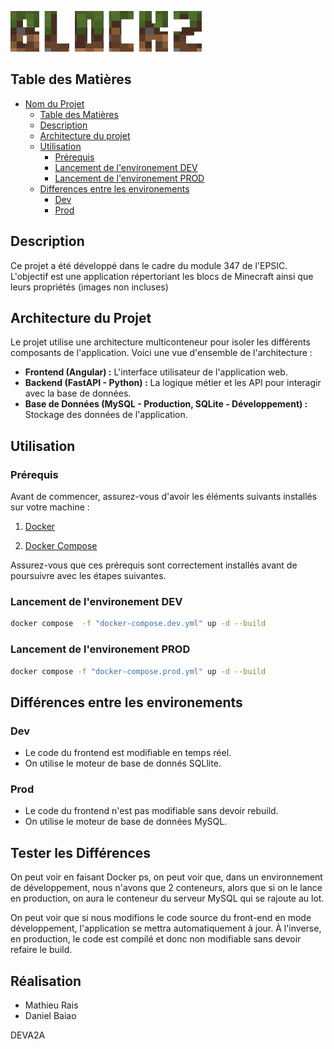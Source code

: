 ![Logo du projet](Blockz-front/src/assets/Blockz.png)


## Table des Matières

- [Nom du Projet](#nom-du-projet)
  - [Table des Matières](#table-des-matières)
  - [Description](#description)
  - [Architecture du projet](#architecture-du-projet)
  - [Utilisation](#utilisation)
    - [Prérequis](#prérequis)
    - [Lancement de l'environement DEV](#lancement-de-lenvironement-dev)
    - [Lancement de l'environement PROD](#lancement-de-lenvironement-prod)
  - [Differences entre les environements](#differences-entre-les-environements)
    - [Dev](#dev)
    - [Prod](#prod)

## Description

Ce projet a été développé dans le cadre du module 347 de l'EPSIC. L'objectif est une application répertoriant les blocs de Minecraft ainsi que leurs propriétés (images non incluses)

## Architecture du Projet

Le projet utilise une architecture multiconteneur pour isoler les différents composants de l'application. Voici une vue d'ensemble de l'architecture :

- **Frontend (Angular) :** L'interface utilisateur de l'application web.
- **Backend (FastAPI - Python) :** La logique métier et les API pour interagir avec la base de données.
- **Base de Données (MySQL - Production, SQLite - Développement) :** Stockage des données de l'application.

## Utilisation
### Prérequis

Avant de commencer, assurez-vous d'avoir les éléments suivants installés sur votre machine :

1. [Docker](https://docs.docker.com/desktop/?_gl=1*tqgetu*_ga*MTQ0NzcyMzE2MC4xNjk0MDc0NDc0*_ga_XJWPQMJYHQ*MTcwMzU3ODE1My4xNC4xLjE3MDM1NzgxNTMuNjAuMC4w)

2. [Docker Compose](https://docs.docker.com/compose/)

Assurez-vous que ces prérequis sont correctement installés avant de poursuivre avec les étapes suivantes.

### Lancement de l'environement DEV
```bash
docker compose  -f "docker-compose.dev.yml" up -d --build
```

### Lancement de l'environement PROD
```bash
docker compose -f "docker-compose.prod.yml" up -d --build 
```

## Différences entre les environements

### Dev
- Le code du frontend est modifiable en temps réel.
- On utilise le moteur de base de donnés SQLlite.

### Prod
- Le code du frontend n'est pas modifiable sans devoir rebuild.
- On utilise le moteur de base de données MySQL.

## Tester les Différences
On peut voir en faisant Docker ps, on peut voir que, dans un environnement de développement, nous n'avons que 2 conteneurs, alors que si on le lance en production, on aura le conteneur du serveur MySQL qui se rajoute au lot.

On peut voir que si nous modifions le code source du front-end en mode développement, l'application se mettra automatiquement à jour. À l'inverse, en production, le code est compilé et donc non modifiable sans devoir refaire le build.

## Réalisation

- Mathieu Rais
- Daniel Baiao

DEVA2A
